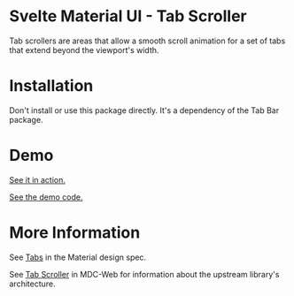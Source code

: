 # Svelte Material UI - Tab Scroller

Tab scrollers are areas that allow a smooth scroll animation for a set of tabs that extend beyond the viewport's width.

# Installation

Don't install or use this package directly. It's a dependency of the Tab Bar package.

# Demo

[See it in action.](https://sveltematerialui.com/demo/tabs)

[See the demo code.](https://github.com/hperrin/svelte-material-ui/blob/master/site/src/routes/demo/tabs/)

# More Information

See [Tabs](https://material.io/components/tabs) in the Material design spec.

See [Tab Scroller](https://github.com/material-components/material-components-web/tree/v10.0.0/packages/mdc-tab-scroller) in MDC-Web for information about the upstream library's architecture.
